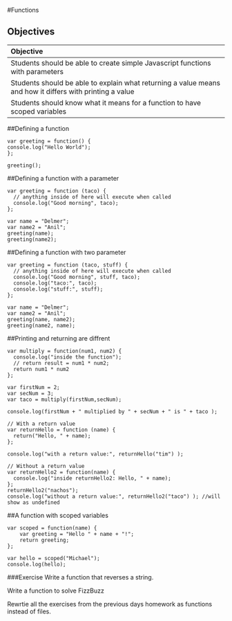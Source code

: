 #Functions
## Objectives

| Objective |
| :--- |
| Students should be able to create simple Javascript functions with parameters|
| Students should be able to explain what returning a value means and how it differs with printing a value|
| Students should know what it means for a function to have scoped variables |

##Defining a function
```
var greeting = function() {
console.log("Hello World");
};

greeting();
```

##Defining a function with a parameter
```
var greeting = function (taco) {
  // anything inside of here will execute when called
  console.log("Good morning", taco);
};

var name = "Delmer";
var name2 = "Anil";
greeting(name);
greeting(name2);
```



##Defining a function with two parameter
```
var greeting = function (taco, stuff) {
  // anything inside of here will execute when called
  console.log("Good morning", stuff, taco);
  console.log("taco:", taco);
  console.log("stuff:", stuff);
};

var name = "Delmer";
var name2 = "Anil";
greeting(name, name2);
greeting(name2, name);
```

##Printing and returning are diffrent
```
var multiply = function(num1, num2) {
  console.log("inside the function");
  // return result = num1 * num2;
  return num1 * num2
};

var firstNum = 2;
var secNum = 3;
var taco = multiply(firstNum,secNum);

console.log(firstNum + " multiplied by " + secNum + " is " + taco );
```
```
// With a return value
var returnHello = function (name) {
  return("Hello, " + name);
};

console.log("with a return value:", returnHello("tim") );

// Without a return value
var returnHello2 = function(name) {
  console.log("inside returnHello2: Hello, " + name);
};
returnHello2("nachos");
console.log("without a return value:", returnHello2("taco") ); //will show as undefined
```

##A function with scoped variables
```
var scoped = function(name) {
	var greeting = "Hello " + name + "!";
	return greeting;
};

var hello = scoped("Michael");
console.log(hello);
```

###Exercise
Write a function that reverses a string.

Write a function to solve FizzBuzz

Rewrtie all the exercises from the previous days homework as functions instead of files.
